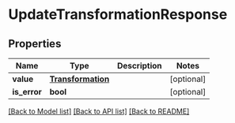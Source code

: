 # UpdateTransformationResponse

## Properties
Name | Type | Description | Notes
------------ | ------------- | ------------- | -------------
**value** | [**Transformation**](Transformation.md) |  | [optional] 
**is_error** | **bool** |  | [optional] 

[[Back to Model list]](../README.md#documentation-for-models) [[Back to API list]](../README.md#documentation-for-api-endpoints) [[Back to README]](../README.md)

